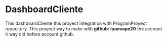 # DashboardCliente
This dashboardCliente this proyect integration with 
ProgramProyect repocitory. This proyect way to make 
with __github: luanvape20__ the account it way did before
account github.
